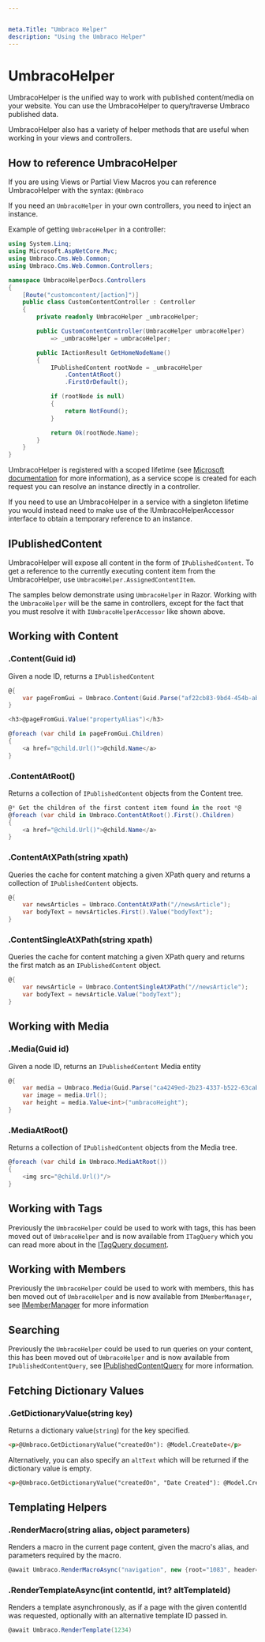 ```yaml
---


meta.Title: "Umbraco Helper"
description: "Using the Umbraco Helper"
---
```


# UmbracoHelper

UmbracoHelper is the unified way to work with published content/media on your website. You can use the UmbracoHelper to query/traverse Umbraco published data.

UmbracoHelper also has a variety of helper methods that are useful when working in your views and controllers.

## How to reference UmbracoHelper

If you are using Views or Partial View Macros you can reference UmbracoHelper with the syntax: `@Umbraco`

If you need an `UmbracoHelper` in your own controllers, you need to inject an instance.

Example of getting `UmbracoHelper` in a controller:

```C#
using System.Linq;
using Microsoft.AspNetCore.Mvc;
using Umbraco.Cms.Web.Common;
using Umbraco.Cms.Web.Common.Controllers;

namespace UmbracoHelperDocs.Controllers
{
    [Route("customcontent/[action]")]
    public class CustomContentController : Controller
    {
        private readonly UmbracoHelper _umbracoHelper;

        public CustomContentController(UmbracoHelper umbracoHelper)
            => _umbracoHelper = umbracoHelper;

        public IActionResult GetHomeNodeName()
        {
            IPublishedContent rootNode = _umbracoHelper
                .ContentAtRoot()
                .FirstOrDefault();

            if (rootNode is null)
            {
                return NotFound();
            }

            return Ok(rootNode.Name);
        }
    }
}
```

UmbracoHelper is registered with a scoped lifetime (see [Microsoft documentation](https://docs.microsoft.com/en-us/aspnet/core/fundamentals/dependency-injection?view=aspnetcore-5.0#lifetime-and-registration-options) for more information), as a service scope is created for each request you can resolve an instance directly in a controller.

If you need to use an UmbracoHelper in a service with a singleton lifetime you would instead need to make use of the IUmbracoHelperAccessor interface to obtain a temporary reference to an instance.

## IPublishedContent

UmbracoHelper will expose all content in the form of `IPublishedContent`. To get a reference to the currently executing content item from the UmbracoHelper, use `UmbracoHelper.AssignedContentItem`.

The samples below demonstrate using `UmbracoHelper` in Razor. Working with the `UmbracoHelper` will be the same in controllers, except for the fact that you must resolve it with `IUmbracoHelperAccessor` like shown above.

## Working with Content

### .Content(Guid id)

Given a node ID, returns a `IPublishedContent`

```csharp
@{
	var pageFromGui = Umbraco.Content(Guid.Parse("af22cb83-9bd4-454b-ab06-cc19ac8e983d"));
}

<h3>@pageFromGui.Value("propertyAlias")</h3>

@foreach (var child in pageFromGui.Children)
{
	<a href="@child.Url()">@child.Name</a>
}
```

### .ContentAtRoot()

Returns a collection of `IPublishedContent` objects from the Content tree.

```csharp
@* Get the children of the first content item found in the root *@
@foreach (var child in Umbraco.ContentAtRoot().First().Children)
{
	<a href="@child.Url()">@child.Name</a>
}
```

### .ContentAtXPath(string xpath)

Queries the cache for content matching a given XPath query and returns a collection of `IPublishedContent` objects.

```csharp
@{
    var newsArticles = Umbraco.ContentAtXPath("//newsArticle");
    var bodyText = newsArticles.First().Value("bodyText");
}
```

### .ContentSingleAtXPath(string xpath)

Queries the cache for content matching a given XPath query and returns the first match as an `IPublishedContent` object.

```csharp
@{
    var newsArticle = Umbraco.ContentSingleAtXPath("//newsArticle");
    var bodyText = newsArticle.Value("bodyText");
}
```

## Working with Media

### .Media(Guid id)

Given a node ID, returns an `IPublishedContent` Media entity

```csharp
@{
    var media = Umbraco.Media(Guid.Parse("ca4249ed-2b23-4337-b522-63cabe5587d1"));
    var image = media.Url();
    var height = media.Value<int>("umbracoHeight");
}
```

### .MediaAtRoot()

Returns a collection of `IPublishedContent` objects from the Media tree.

```csharp
@foreach (var child in Umbraco.MediaAtRoot())
{
	<img src="@child.Url()"/>
}
```

## Working with Tags

Previously the `UmbracoHelper` could be used to work with tags, this has been moved out of `UmbracoHelper` and is now available from `ITagQuery` which you can read more about in the [ITagQuery document](itagquery.md).


## Working with Members

Previously the `UmbracoHelper` could be used to work with members, this has ben moved out of `UmbracoHelper` and is now available from `IMemberManager`, see [IMemberManager](imembermanager.md) for more information

## Searching

Previously the `UmbracoHelper` could be used to run queries on your content, this has been moved out of `UmbracoHelper` and is now available from `IPublishedContentQuery`, see [IPublishedContentQuery](ipublishedcontentquery.md) for more information.

## Fetching Dictionary Values

### .GetDictionaryValue(string key)

Returns a dictionary value(`string`) for the key specified.

```html
<p>@Umbraco.GetDictionaryValue("createdOn"): @Model.CreateDate</p>
```

Alternatively, you can also specify an `altText` which will be returned if the dictionary value is empty.

```html
<p>@Umbraco.GetDictionaryValue("createdOn", "Date Created"): @Model.CreateDate</p>
```


## Templating Helpers

### .RenderMacro(string alias, object parameters)

Renders a macro in the current page content, given the macro's alias, and parameters required by the macro.

```csharp
@await Umbraco.RenderMacroAsync("navigation", new {root="1083", header="Hello"})
```

### .RenderTemplateAsync(int contentId, int? altTemplateId)

Renders a template asynchronously, as if a page with the given contentId was requested, optionally with an alternative template ID passed in.

```csharp
@await Umbraco.RenderTemplate(1234)
```
